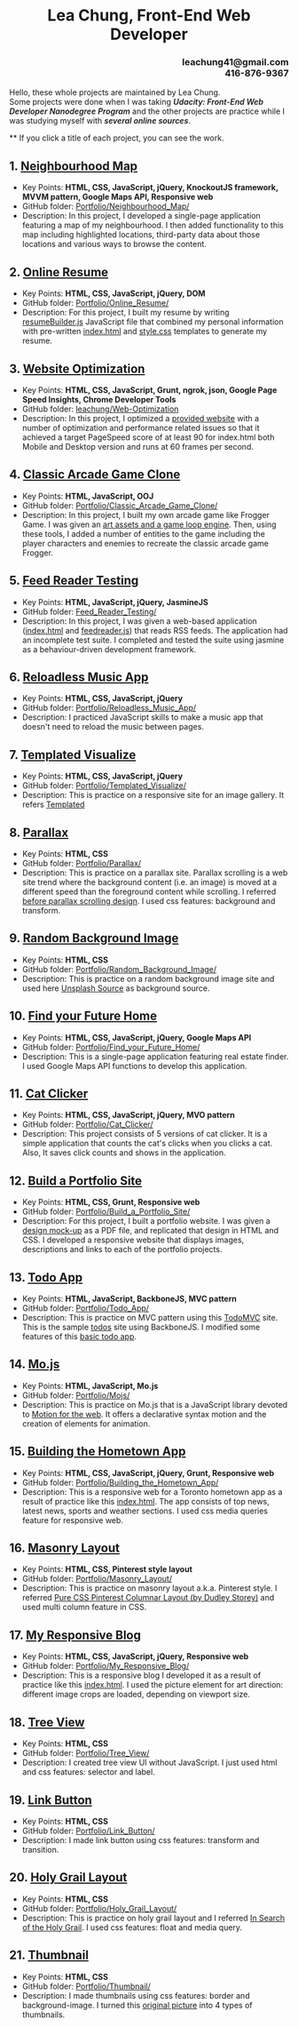 <h1 style="text-align: center;">Lea Chung, Front-End Web Developer</h1>
<h3 style="text-align: right;">leachung41@gmail.com<br>416-876-9367</h3>

Hello, these whole projects are maintained by Lea Chung.
<br>Some projects were done when I was taking <span style="font-style: italic; font-weight:600;">Udacity: Front-End Web Developer Nanodegree Program</span> and the other projects are practice while I was studying myself with <span style="font-style: italic; font-weight:600;">several online sources</span>.

** If you click a title of each project, you can see the work.

## 1. <a href="https://leachung.github.io/Portfolio/Neighbourhood_Map/index.html" target="_blank">Neighbourhood Map</a>
- Key Points: **HTML, CSS, JavaScript, jQuery, KnockoutJS framework, MVVM pattern, Google Maps API, Responsive web**
- GitHub folder: <a href="https://github.com/leachung/Portfolio/tree/master/Neighbourhood_Map/" target="_blank">Portfolio/Neighbourhood_Map/</a>
- Description: In this project, I developed a single-page application featuring a map of my neighbourhood. I then added functionality to this map including highlighted locations, third-party data about those locations and various ways to browse the content.

## 2. <a href="https://leachung.github.io/Portfolio/Online_Resume/index.html" target="_blank">Online Resume</a>
- Key Points: **HTML, CSS, JavaScript, jQuery, DOM**
- GitHub folder: <a href="https://github.com/leachung/Portfolio/tree/master/Online_Resume/" target="_blank">Portfolio/Online_Resume/</a>
- Description: For this project, I built my resume by writing <a href="https://leachung.github.io/Portfolio/Online_Resume/before/resumeBuilder_B4.js" target="_blank">resumeBuilder.js</a> JavaScript file that combined my personal information with pre-written <a href="https://leachung.github.io/Portfolio/Online_Resume/before/index_B4.html" target="_blank">index.html</a> and <a href="https://leachung.github.io/Portfolio/Online_Resume/before/style_B4.css" target="_blank">style.css</a> templates to generate my resume.

## 3. <a href="https://leachung.github.io/WebOptimization/" target="_blank">Website Optimization</a>
- Key Points: **HTML, CSS, JavaScript, Grunt, ngrok, json, Google Page Speed Insights, Chrome Developer Tools**
- GitHub folder: <a href="https://github.com/leachung/WebOptimization" target="_blank">leachung/Web-Optimization</a>
- Description: In this project, I optimized a <a href="https://github.com/udacity/frontend-nanodegree-mobile-portfolio" target="_blank">provided website</a> with a number of optimization and performance related issues so that it achieved a target PageSpeed score of at least 90 for index.html both Mobile and Desktop version and runs at 60 frames per second.

## 4. <a href="https://leachung.github.io/Portfolio/Classic_Arcade_Game_Clone/index.html" target="_blank">Classic Arcade Game Clone</a>
- Key Points: **HTML, JavaScript, OOJ**
- GitHub folder: <a href="https://github.com/leachung/Portfolio/tree/master/Classic_Arcade_Game_Clone" target="_blank">Portfolio/Classic_Arcade_Game_Clone/</a>
- Description: In this project, I built my own arcade game like Frogger Game. I was given an <a href="https://github.com/udacity/frontend-nanodegree-arcade-game" target="_blank">art assets and a game loop engine</a>. Then, using these tools, I added a number of entities to the game including the player characters and enemies to recreate the classic arcade game Frogger.

## 5. <a href="https://leachung.github.io/FeedReaderTesting/" target="_blank">Feed Reader Testing</a>
- Key Points: **HTML, JavaScript, jQuery, JasmineJS**
- GitHub folder: <a href="https://github.com/leachung/FeedReaderTesting" target="_blank">Feed_Reader_Testing/</a>
- Description: In this project, I was given a web-based application (<a href="https://leachung.github.io/FeedReader-Testing/before/index_B4.html" target="_blank">index.html</a> and <a href="https://github.com/leachung/FeedReader-Testing/blob/master/before/jasmine/spec/feedreader_B4.js" target="_blank">feedreader.js</a>) that reads RSS feeds. The application had an incomplete test suite. I completed and tested the suite using jasmine as a behaviour-driven development framework.

## 6. <a href="https://leachung.github.io/Portfolio/Reloadless_Music_App/index.html" target="_blank">Reloadless Music App</a>
- Key Points: **HTML, CSS, JavaScript, jQuery**
- GitHub folder: <a href="https://github.com/leachung/Portfolio/tree/master/Reloadless_Music_App/" target="_blank">Portfolio/Reloadless_Music_App/</a>
- Description: I practiced JavaScript skills to make a music app that doesn't need to reload the music between pages.

## 7. <a href="https://leachung.github.io/Portfolio/Templated_Visualize/index.html" target="_blank">Templated Visualize</a>
- Key Points: **HTML, CSS, JavaScript, jQuery**
- GitHub folder: <a href="https://github.com/leachung/Portfolio/tree/master/Templated_Visualize/" target="_blank">Portfolio/Templated_Visualize/</a>
- Description: This is practice on a responsive site for an image gallery. It refers <a href="https://templated.co/visualize" target="_blank">Templated</a>

## 8. <a href="https://leachung.github.io/Portfolio/Parallax/index.html" target="_blank">Parallax</a>
- Key Points: **HTML, CSS**
- GitHub folder: <a href="https://github.com/leachung/Portfolio/tree/master/Parallax/" target="_blank">Portfolio/Parallax/</a>
- Description: This is practice on a parallax site. Parallax scrolling is a web site trend where the background content (i.e. an image) is moved at a different speed than the foreground content while scrolling. I referred <a href="https://codepen.io/egoing/pen/yaKvPd?editors=1100" target="_blank">before parallax scrolling design</a>. I used css features: background and transform.

## 9. <a href="https://leachung.github.io/Portfolio/Random_Background_Image/index.html" target="_blank">Random Background Image</a>
- Key Points: **HTML, CSS**
- GitHub folder: <a href="https://github.com/leachung/Portfolio/tree/master/Random_Background_Image" target="_blank">Portfolio/Random_Background_Image/</a>
- Description: This is practice on a random background image site and used here <a href="https://source.unsplash.com/" target="_blank">Unsplash Source</a> as background source.

## 10. <a href="https://leachung.github.io/Portfolio/Find_your_Future_Home/index.html" target="_blank">Find your Future Home</a>
- Key Points: **HTML, CSS, JavaScript, jQuery, Google Maps API**
- GitHub folder: <a href="https://github.com/leachung/Portfolio/tree/master/Find_your_Future_Home/" target="_blank">Portfolio/Find_your_Future_Home/</a>
- Description: This is a single-page application featuring real estate finder. I used Google Maps API functions to develop this application.

## 11. <a href="https://leachung.github.io/Portfolio/Cat_Clicker/CatClicker_Premium_V2/index_P_v2.html" target="_blank">Cat Clicker</a>
- Key Points: **HTML, CSS, JavaScript, jQuery, MVO pattern**
- GitHub folder: <a href="https://github.com/leachung/Portfolio/tree/master/Cat_Clicker/" target="_blank">Portfolio/Cat_Clicker/</a>
- Description: This project consists of 5 versions of cat clicker. It is a simple application that counts the cat's clicks when you clicks a cat. Also, It saves click counts and shows in the application.

## 12. <a href="https://leachung.github.io/Portfolio/Build_a_Portfolio_Site/index.html" target="_blank">Build a Portfolio Site</a>
- Key Points: **HTML, CSS, Grunt, Responsive web**
- GitHub folder: <a href="https://github.com/leachung/Portfolio/tree/master/Build_a_Portfolio_Site/" target="_blank">Portfolio/Build_a_Portfolio_Site/</a>
- Description: For this project, I built a portfolio website. I was given a <a href="https://leachung.github.io/Portfolio/Build_a_Portfolio_Site/before/design-mockup-portfolio.pdf" target="_blank">design mock-up</a> as a PDF file, and replicated that design in HTML and CSS. I developed a responsive website that displays images, descriptions and links to each of the portfolio projects.

## 13. <a href="https://leachung.github.io/Portfolio/Todo_App/index.html" target="_blank">Todo App</a>
- Key Points: **HTML, JavaScript, BackboneJS, MVC pattern**
- GitHub folder: <a href="https://github.com/leachung/Portfolio/tree/master/Todo_App/" target="_blank">Portfolio/Todo_App/</a>
- Description: This is practice on MVC pattern using this <a href="http://todomvc.com/" target="_blank">TodoMVC</a> site. This is the sample <a href="http://todomvc.com/examples/backbone/" target="_blank">todos</a> site using BackboneJS. I modified some features of this <a href="https://leachung.github.io/Portfolio/Todo_App/before/index.html" target="_blank">basic todo app</a>.  

## 14. <a href="https://leachung.github.io/Portfolio/Mojs/mojs_demo.html" target="_blank">Mo.js</a>
- Key Points: **HTML, JavaScript, Mo.js**
- GitHub folder: <a href="https://github.com/leachung/Portfolio/tree/master/Mojs/" target="_blank">Portfolio/Mojs/</a>
- Description: This is practice on Mo.js that is a JavaScript library devoted to <a href="http://mojs.io/" target="_blank">Motion for the web</a>. It offers a declarative syntax motion and the creation of elements for animation.

## 15. <a href="https://leachung.github.io/Portfolio/Building_the_Hometown_App/index.html" target="_blank">Building the Hometown App</a>
- Key Points: **HTML, CSS, JavaScript, jQuery, Grunt, Responsive web**
- GitHub folder: <a href="https://github.com/leachung/Portfolio/tree/master/Building_the_Hometown_App/" target="_blank">Portfolio/Building_the_Hometown_App/</a>
- Description: This is a responsive web for a Toronto hometown app as a result of practice like this <a href="https://leachung.github.io/Portfolio/Building_the_Hometown_App/before/index_B4.html" target="_blank">index.html</a>. The app consists of top news, latest news, sports and weather sections. I used css media queries feature for responsive web.

## 16. <a href="https://leachung.github.io/Portfolio/Masonry_Layout/index.html" target="_blank">Masonry Layout</a>
- Key Points: **HTML, CSS, Pinterest style layout**
- GitHub folder: <a href="https://github.com/leachung/Portfolio//tree/master/Masonry_Layout/" target="_blank">Portfolio/Masonry_Layout/</a>
- Description: This is practice on masonry layout a.k.a. Pinterest style. I referred <a href="https://codepen.io/dudleystorey/full/yqrhw" target="_blank">Pure CSS Pinterest Columnar Layout (by Dudley Storey)</a> and used multi column feature in CSS.

## 17. <a href="https://leachung.github.io/Portfolio/My_Responsive_Blog/index.html" target="_blank">My Responsive Blog</a>
- Key Points: **HTML, CSS, JavaScript, jQuery, Responsive web**
- GitHub folder: <a href="https://github.com/leachung/Portfolio/tree/master/My_Responsive_Blog/" target="_blank">Portfolio/My_Responsive_Blog/</a>
- Description: This is a responsive blog I developed it as a result of practice like this <a href="https://leachung.github.io/Portfolio/My_Responsive_Blog/before/index_B4.html" target="_blank">index.html</a>. I used the picture element for art direction: different image crops are loaded, depending on viewport size.

## 18. <a href="https://leachung.github.io/Portfolio/Tree_View/index.html" target="_blank">Tree View</a>
- Key Points: **HTML, CSS**
- GitHub folder: <a href="https://github.com/leachung/Portfolio/tree/master/Tree_View/" target="_blank">Portfolio/Tree_View/</a>
- Description: I created tree view UI without JavaScript. I just used html and css features: selector and label.

## 19. <a href="https://leachung.github.io/Portfolio/Link_Button/index.html" target="_blank">Link Button</a>
- Key Points: **HTML, CSS**
- GitHub folder: <a href="https://github.com/leachung/Portfolio/tree/master/Link_Button/" target="_blank">Portfolio/Link_Button/</a>
- Description: I made link button using css features: transform and transition.

## 20. <a href="https://leachung.github.io/Portfolio/Holy_Grail_Layout/index.html" target="_blank">Holy Grail Layout</a>
- Key Points: **HTML, CSS**
- GitHub folder: <a href="https://github.com/leachung/Portfolio/tree/master/Holy_Grail_Layout/" target="_blank">Portfolio/Holy_Grail_Layout/</a>
- Description: This is practice on holy grail layout and I referred <a href="http://alistapart.com/article/holygrail" target="_blank">In Search of the Holy Grail</a>. I used css features: float and media query.

## 21. <a href="https://leachung.github.io/Portfolio/Thumbnail/index.html" target="_blank">Thumbnail</a>
- Key Points: **HTML, CSS**
- GitHub folder: <a href="https://github.com/leachung/Portfolio/tree/master/Thumbnail/" target="_blank">Portfolio/Thumbnail/</a>
- Description: I made thumbnails using css features: border and background-image. I turned this <a href="https://leachung.github.io/Portfolio/Thumbnail/image/giraffe.jpg" target="_blank">original picture</a> into 4 types of thumbnails.
